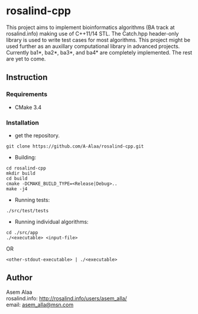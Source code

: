# rosalind-cpp
This project aims to implement bioinformatics algorithms (BA track at rosalind.info) making use of C++11/14 STL.
The Catch.hpp header-only library is used to write test cases for most algorithms. This project might be used further as an auxillary computational library in advanced projects.
Currently ba1*, ba2*, ba3*, and ba4* are completely implemented. The rest are yet to come.

## Instruction 
### Requirements 
* CMake 3.4  

### Installation
* get the repository.
```
git clone https://github.com/A-Alaa/rosalind-cpp.git
```
* Building:
```
cd rosalind-cpp
mkdir build
cd build
cmake -DCMAKE_BUILD_TYPE=<Release|Debug>..
make -j4
```

* Running tests: 
```
./src/test/tests
```

* Running individual algorithms:
```
cd ./src/app
./<executable> <input-file>
```
OR  
```
<other-stdout-executable> | ./<executable>
```

## Author 
Asem Alaa  
rosalind.info: http://rosalind.info/users/asem_alla/  
email: asem_alla@msn.com
